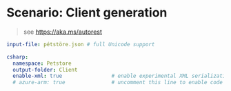 # Scenario: Client generation

> see https://aka.ms/autorest

``` yaml 
input-file: pétstöre.json # full Unicode support

csharp:
  namespace: Petstore
  output-folder: Client
  enable-xml: true                # enable experimental XML serialization support
  # azure-arm: true               # uncomment this line to enable code generation in the Azure flavor
```